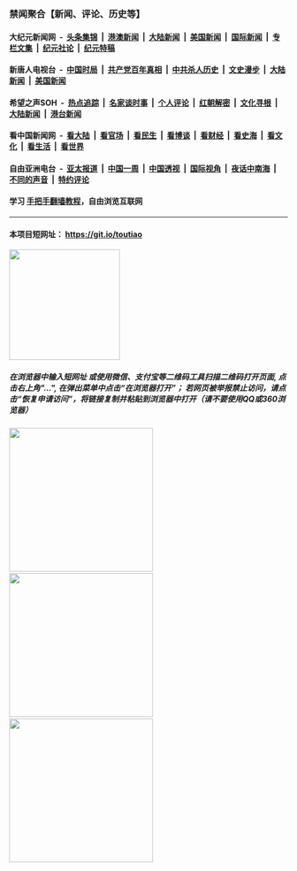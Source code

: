 ### 禁闻聚合【新闻、评论、历史等】

#### 大纪元新闻网 &nbsp;-&nbsp; [头条集锦](indexes/E头条集锦.md?t=02151722) &nbsp;|&nbsp; [港澳新闻](indexes/E港澳新闻.md?t=02151722)  &nbsp;|&nbsp; [大陆新闻](indexes/E大陆新闻.md?t=02151722) &nbsp;|&nbsp; [美国新闻](indexes/E美国新闻.md?t=02151722) &nbsp;|&nbsp; [国际新闻](indexes/E国际新闻.md?t=02151722) &nbsp;|&nbsp; [专栏文集](indexes/E专栏文集.md?t=02151722) &nbsp;|&nbsp; [纪元社论](indexes/E纪元社论.md?t=02151722) &nbsp;|&nbsp; [纪元特稿](indexes/E纪元特稿.md?t=02151722) 

#### 新唐人电视台 &nbsp;-&nbsp; [中国时局](indexes/N中国时局.md?t=02151722) &nbsp;|&nbsp; [共产党百年真相](indexes/N共产党百年真相.md?t=02151722) &nbsp;|&nbsp; [中共杀人历史](indexes/N中共杀人历史.md?t=02151722) &nbsp;|&nbsp; [文史漫步](indexes/N文史漫步.md?t=02151722) &nbsp;|&nbsp; [大陆新闻](indexes/N大陆新闻.md?t=02151722) &nbsp;|&nbsp; [美国新闻](indexes/N美国新闻.md?t=02151722)

#### 希望之声SOH &nbsp;-&nbsp; [热点追踪](indexes/H热点追踪.md?t=02151722) &nbsp;|&nbsp; [名家谈时事](indexes/H名家谈时事.md?t=02151722) &nbsp;|&nbsp; [个人评论](indexes/H个人评论.md?t=02151722)  &nbsp;|&nbsp; [红朝解密](indexes/H红朝解密.md?t=02151722) &nbsp;|&nbsp; [文化寻根](indexes/H文化寻根.md?t=02151722) &nbsp;|&nbsp; [大陆新闻](indexes/H大陆新闻.md?t=02151722) &nbsp;|&nbsp; [港台新闻](indexes/H港台新闻.md?t=02151722)

#### 看中国新闻网 &nbsp;-&nbsp; [看大陆](indexes/S看大陆.md?t=02151722) &nbsp;|&nbsp; [看官场](indexes/S看官场.md?t=02151722) &nbsp;|&nbsp; [看民生](indexes/S看民生.md?t=02151722)  &nbsp;|&nbsp; [看博谈](indexes/S看博谈.md?t=02151722) &nbsp;|&nbsp; [看财经](indexes/S看财经.md?t=02151722) &nbsp;|&nbsp; [看史海](indexes/S看史海.md?t=02151722) &nbsp;|&nbsp; [看文化](indexes/S看文化.md?t=02151722) &nbsp;|&nbsp; [看生活](indexes/S看生活.md?t=02151722) &nbsp;|&nbsp; [看世界](indexes/S看世界.md?t=02151722)

#### 自由亚洲电台 &nbsp;-&nbsp; [亚太报道](indexes/R亚太报道.md?t=02151722) &nbsp;|&nbsp; [中国一周](indexes/R中国一周.md?t=02151722) &nbsp;|&nbsp; [中国透视](indexes/R中国透视.md?t=02151722)  &nbsp;|&nbsp; [国际视角](indexes/R国际视角.md?t=02151722) &nbsp;|&nbsp; [夜话中南海](indexes/R夜话中南海.md?t=02151722) &nbsp;|&nbsp; [不同的声音](indexes/R不同的声音.md?t=02151722) &nbsp;|&nbsp; [特约评论](indexes/R特约评论.md?t=02151722)

#### 学习 [手把手翻墙教程](https://github.com/gfw-breaker/guides/wiki)，自由浏览互联网

----

#### 本项目短网址： https://git.io/toutiao
<img src="https://raw.githubusercontent.com/gfw-breaker/banned-news/master/scripts/img/qr.png" width="200px"/>  

##### 在浏览器中输入短网址 或使用微信、支付宝等二维码工具扫描二维码打开页面, 点击右上角"...", 在弹出菜单中点击“在浏览器打开”； 若网页被举报禁止访问，请点击“恢复申请访问”，将链接复制并粘贴到浏览器中打开（请不要使用QQ或360浏览器）

<img src="https://raw.githubusercontent.com/gfw-breaker/banned-news/master/scripts/img/1.png" width="260px"/> &nbsp; <img src="https://raw.githubusercontent.com/gfw-breaker/banned-news/master/scripts/img/2.png" width="260px"/> &nbsp; <img src="https://raw.githubusercontent.com/gfw-breaker/banned-news/master/scripts/img/3.png" width="260px"/>
